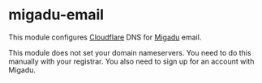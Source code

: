# migadu-email

This module configures [Cloudflare](https://www.cloudflare.com/) DNS for [Migadu](https://www.migadu.com) email.

This module does not set your domain nameservers. You need to do this manually with your registrar. You also need to sign up for an account with Migadu.
